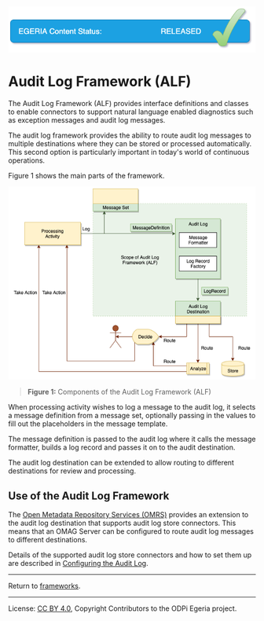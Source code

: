 <!-- SPDX-License-Identifier: CC-BY-4.0 -->
<!-- Copyright Contributors to the ODPi Egeria project 2020. -->

![Released](../../../images/egeria-content-status-released.png)

# Audit Log Framework (ALF)

The Audit Log Framework (ALF) provides interface definitions
and classes to enable connectors to support natural language enabled
diagnostics such as exception messages and audit log messages.

The audit log framework provides the ability to
route audit log messages to multiple destinations
where they can be stored or processed automatically.
This second option is particularly important in today's world of
continuous operations.

Figure 1 shows the main parts of the framework.

![Figure 1](docs/audit-log-framework-overview.png)
> **Figure 1:** Components of the Audit Log Framework (ALF)

When processing activity wishes to log a message to the audit log, it selects
a message definition from a message set, optionally passing in the
values to fill out the placeholders in the message template.

The message definition is passed to the audit log where it
calls the message formatter, builds a log record and
passes it on to the audit destination.

The audit log destination can be extended
to allow routing to different destinations for review and processing.

## Use of the Audit Log Framework

The [Open Metadata Repository Services (OMRS)](../../repository-services/docs/component-descriptions/audit-log.md)
provides an extension to the audit log destination that supports
audit log store connectors.
This means that an OMAG Server can be configured to route 
audit log messages to different destinations.

Details of the supported audit log store connectors and
how to set them up are described in
[Configuring the Audit Log](../../admin-services/docs/user/configuring-the-audit-log.md).

----
Return to [frameworks](..).

----
License: [CC BY 4.0](https://creativecommons.org/licenses/by/4.0/),
Copyright Contributors to the ODPi Egeria project.